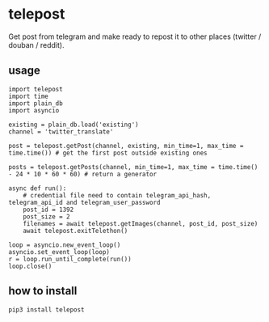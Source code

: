 # telepost

Get post from telegram and make ready to repost it to other places (twitter / douban / reddit).

## usage

```
import telepost
import time
import plain_db
import asyncio

existing = plain_db.load('existing')
channel = 'twitter_translate'

post = telepost.getPost(channel, existing, min_time=1, max_time = time.time()) # get the first post outside existing ones

posts = telepost.getPosts(channel, min_time=1, max_time = time.time() - 24 * 10 * 60 * 60) # return a generator

async def run():
	# credential file need to contain telegram_api_hash, telegram_api_id and telegram_user_password
	post_id = 1392
	post_size = 2
	filenames = await telepost.getImages(channel, post_id, post_size)
	await telepost.exitTelethon()

loop = asyncio.new_event_loop()
asyncio.set_event_loop(loop)
r = loop.run_until_complete(run())
loop.close()
```

## how to install

`pip3 install telepost`